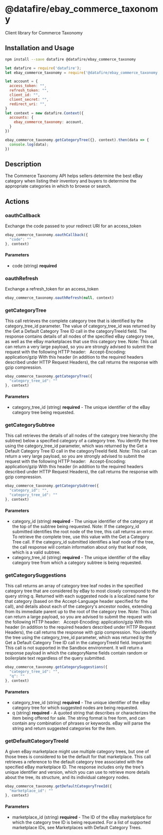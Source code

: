 # @datafire/ebay_commerce_taxonomy

Client library for Commerce Taxonomy

## Installation and Usage
```bash
npm install --save datafire @datafire/ebay_commerce_taxonomy
```

```js
let datafire = require('datafire');
let ebay_commerce_taxonomy = require('@datafire/ebay_commerce_taxonomy').actions;

let account = {
  access_token: "",
  refresh_token: "",
  client_id: "",
  client_secret: "",
  redirect_uri: "",
}
let context = new datafire.Context({
  accounts: {
    ebay_commerce_taxonomy: account,
  }
})

ebay_commerce_taxonomy.getCategoryTree({}, context).then(data => {
  console.log(data);
})
```

## Description
The Commerce Taxonomy API helps sellers determine the best eBay category when listing their inventory and buyers to determine the appropriate categories in which to browse or search.

## Actions
### oauthCallback
Exchange the code passed to your redirect URI for an access_token


```js
ebay_commerce_taxonomy.oauthCallback({
  "code": ""
}, context)
```

#### Parameters
* code (string) **required**

### oauthRefresh
Exchange a refresh_token for an access_token


```js
ebay_commerce_taxonomy.oauthRefresh(null, context)
```


### getCategoryTree
This call retrieves the complete category tree that is identified by the category_tree_id parameter. The value of category_tree_id was returned by the Get a Default Category Tree ID call in the categoryTreeId field. The response contains details of all nodes of the specified eBay category tree, as well as the eBay marketplaces that use this category tree. Note: This call can return a very large payload, so you are strongly advised to submit the request with the following HTTP header: &nbsp;&nbsp;Accept-Encoding: application/gzip With this header (in addition to the required headers described under HTTP Request Headers), the call returns the response with gzip compression.


```js
ebay_commerce_taxonomy.getCategoryTree({
  "category_tree_id": ""
}, context)
```

#### Parameters
* category_tree_id (string) **required** - The unique identifier of the eBay category tree being requested.

### getCategorySubtree
This call retrieves the details of all nodes of the category tree hierarchy (the subtree) below a specified category of a category tree. You identify the tree using the category_tree_id parameter, which was returned by the Get a Default Category Tree ID call in the categoryTreeId field. Note: This call can return a very large payload, so you are strongly advised to submit the request with the following HTTP header: &nbsp;&nbsp;Accept-Encoding: application/gzip With this header (in addition to the required headers described under HTTP Request Headers), the call returns the response with gzip compression.


```js
ebay_commerce_taxonomy.getCategorySubtree({
  "category_id": "",
  "category_tree_id": ""
}, context)
```

#### Parameters
* category_id (string) **required** - The unique identifier of the category at the top of the subtree being requested. Note: If the category_id submitted identifies the root node of the tree, this call returns an error. To retrieve the complete tree, use this value with the Get a Category Tree call. If the category_id submitted identifies a leaf node of the tree, the call response will contain information about only that leaf node, which is a valid subtree.
* category_tree_id (string) **required** - The unique identifier of the eBay category tree from which a category subtree is being requested.

### getCategorySuggestions
This call returns an array of category tree leaf nodes in the specified category tree that are considered by eBay to most closely correspond to the query string q. Returned with each suggested node is a localized name for that category (based on the Accept-Language header specified for the call), and details about each of the category's ancestor nodes, extending from its immediate parent up to the root of the category tree. Note: This call can return a large payload, so you are advised to submit the request with the following HTTP header: &nbsp;&nbsp;Accept-Encoding: application/gzip With this header (in addition to the required headers described under HTTP Request Headers), the call returns the response with gzip compression. You identify the tree using the category_tree_id parameter, which was returned by the Get a Default Category Tree ID call in the categoryTreeId field. Important: This call is not supported in the Sandbox environment. It will return a response payload in which the categoryName fields contain random or boilerplate text regardless of the query submitted.


```js
ebay_commerce_taxonomy.getCategorySuggestions({
  "category_tree_id": "",
  "q": ""
}, context)
```

#### Parameters
* category_tree_id (string) **required** - The unique identifier of the eBay category tree for which suggested nodes are being requested.
* q (string) **required** - A quoted string that describes or characterizes the item being offered for sale. The string format is free form, and can contain any combination of phrases or keywords. eBay will parse the string and return suggested categories for the item.

### getDefaultCategoryTreeId
A given eBay marketplace might use multiple category trees, but one of those trees is considered to be the default for that marketplace. This call retrieves a reference to the default category tree associated with the specified eBay marketplace ID. The response includes only the tree's unique identifier and version, which you can use to retrieve more details about the tree, its structure, and its individual category nodes.


```js
ebay_commerce_taxonomy.getDefaultCategoryTreeId({
  "marketplace_id": ""
}, context)
```

#### Parameters
* marketplace_id (string) **required** - The ID of the eBay marketplace for which the category tree ID is being requested. For a list of supported marketplace IDs, see Marketplaces with Default Category Trees.

